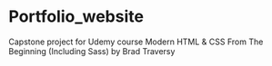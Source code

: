 # Portfolio_website
Capstone project for Udemy course Modern HTML &amp; CSS From The Beginning (Including Sass) by Brad Traversy
